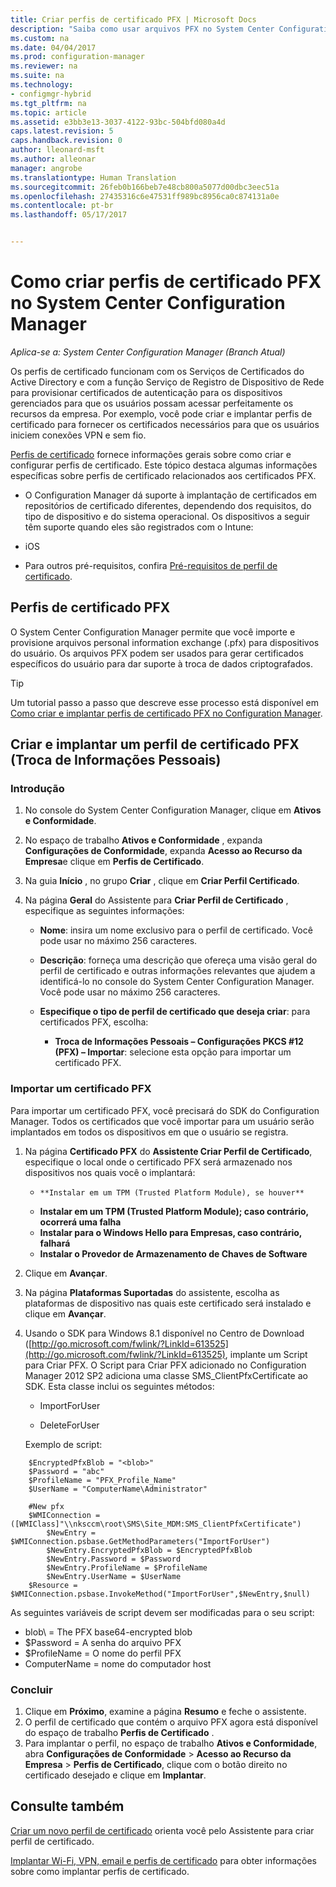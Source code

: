 ```yaml
---
title: Criar perfis de certificado PFX | Microsoft Docs
description: "Saiba como usar arquivos PFX no System Center Configuration Manager para gerar certificados específicos do usuário que dão suporte à troca de dados criptografados."
ms.custom: na
ms.date: 04/04/2017
ms.prod: configuration-manager
ms.reviewer: na
ms.suite: na
ms.technology:
- configmgr-hybrid
ms.tgt_pltfrm: na
ms.topic: article
ms.assetid: e3bb3e13-3037-4122-93bc-504bfd080a4d
caps.latest.revision: 5
caps.handback.revision: 0
author: lleonard-msft
ms.author: alleonar
manager: angrobe
ms.translationtype: Human Translation
ms.sourcegitcommit: 26feb0b166beb7e48cb800a5077d00dbc3eec51a
ms.openlocfilehash: 27435316c6e47531ff989bc8956ca0c874131a0e
ms.contentlocale: pt-br
ms.lasthandoff: 05/17/2017


---
```

# <a name="how-to-create-pfx-certificate-profiles-in-system-center-configuration-manager"></a>Como criar perfis de certificado PFX no System Center Configuration Manager

*Aplica-se a: System Center Configuration Manager (Branch Atual)*

Os perfis de certificado funcionam com os Serviços de Certificados do Active Directory e com a função Serviço de Registro de Dispositivo de Rede para provisionar certificados de autenticação para os dispositivos gerenciados para que os usuários possam acessar perfeitamente os recursos da empresa. Por exemplo, você pode criar e implantar perfis de certificado para fornecer os certificados necessários para que os usuários iniciem conexões VPN e sem fio.

[Perfis de certificado](../../protect/deploy-use/introduction-to-certificate-profiles.md) fornece informações gerais sobre como criar e configurar perfis de certificado. Este tópico destaca algumas informações específicas sobre perfis de certificado relacionados aos certificados PFX.

-  O Configuration Manager dá suporte à implantação de certificados em repositórios de certificado diferentes, dependendo dos requisitos, do tipo de dispositivo e do sistema operacional. Os dispositivos a seguir têm suporte quando eles são registrados com o Intune:

 -   iOS  

- Para outros pré-requisitos, confira [Pré-requisitos de perfil de certificado](../../protect/plan-design/prerequisites-for-certificate-profiles.md).

## <a name="pfx-certificate-profiles"></a>Perfis de certificado PFX
O System Center Configuration Manager permite que você importe e provisione arquivos personal information exchange (.pfx) para dispositivos do usuário. Os arquivos PFX podem ser usados para gerar certificados específicos do usuário para dar suporte à troca de dados criptografados.

> [!TIP]  
>  Um tutorial passo a passo que descreve esse processo está disponível em [Como criar e implantar perfis de certificado PFX no Configuration Manager](http://blogs.technet.com/b/karanrustagi/archive/2015/09/01/how-to-create-and-deploy-pfx-certificate-profiles-in-configuration-manager.aspx).  

## <a name="create-and-deploy-a-personal-information-exchange-pfx-certificate-profile"></a>Criar e implantar um perfil de certificado PFX (Troca de Informações Pessoais)  

### <a name="get-started"></a>Introdução

1.  No console do System Center Configuration Manager, clique em **Ativos e Conformidade**.  

2.  No espaço de trabalho **Ativos e Conformidade** , expanda **Configurações de Conformidade**, expanda **Acesso ao Recurso da Empresa**e clique em **Perfis de Certificado**.  

3.  Na guia **Início** , no grupo **Criar** , clique em **Criar Perfil Certificado**.

4.  Na página **Geral** do Assistente para **Criar Perfil de Certificado** , especifique as seguintes informações:  

    -   **Nome**: insira um nome exclusivo para o perfil de certificado. Você pode usar no máximo 256 caracteres.  

    -   **Descrição**: forneça uma descrição que ofereça uma visão geral do perfil de certificado e outras informações relevantes que ajudem a identificá-lo no console do System Center Configuration Manager. Você pode usar no máximo 256 caracteres.  

    -   **Especifique o tipo de perfil de certificado que deseja criar**: para certificados PFX, escolha:  

        -   **Troca de Informações Pessoais – Configurações PKCS #12 (PFX) – Importar**: selecione esta opção para importar um certificado PFX.  
       

### <a name="import-a-pfx-certificate"></a>Importar um certificado PFX

Para importar um certificado PFX, você precisará do SDK do Configuration Manager. Todos os certificados que você importar para um usuário serão implantados em todos os dispositivos em que o usuário se registra.

1. Na página **Certificado PFX** do **Assistente Criar Perfil de Certificado**, especifique o local onde o certificado PFX será armazenado nos dispositivos nos quais você o implantará:
    -     **Instalar em um TPM (Trusted Platform Module), se houver**  
    -   **Instalar em um TPM (Trusted Platform Module); caso contrário, ocorrerá uma falha** 
    -   **Instalar para o Windows Hello para Empresas, caso contrário, falhará** 
    -   **Instalar o Provedor de Armazenamento de Chaves de Software** 
2. Clique em **Avançar**. 
3. Na página **Plataformas Suportadas** do assistente, escolha as plataformas de dispositivo nas quais este certificado será instalado e clique em **Avançar**.
4. Usando o SDK para Windows 8.1 disponível no Centro de Download ([http://go.microsoft.com/fwlink/?LinkId=613525](http://go.microsoft.com/fwlink/?LinkId=613525), implante um Script para Criar PFX. O Script para Criar PFX adicionado no Configuration Manager 2012 SP2 adiciona uma classe SMS_ClientPfxCertificate ao SDK. Esta classe inclui os seguintes métodos:  

    -   ImportForUser  

    -   DeleteForUser  

     Exemplo de script:  

```  
    $EncryptedPfxBlob = "<blob>"  
    $Password = "abc"  
    $ProfileName = "PFX_Profile_Name"  
    $UserName = "ComputerName\Administrator"  

    #New pfx  
    $WMIConnection = ([WMIClass]"\\nksccm\root\SMS\Site_MDM:SMS_ClientPfxCertificate")  
        $NewEntry = $WMIConnection.psbase.GetMethodParameters("ImportForUser")  
        $NewEntry.EncryptedPfxBlob = $EncryptedPfxBlob  
        $NewEntry.Password = $Password  
        $NewEntry.ProfileName = $ProfileName  
        $NewEntry.UserName = $UserName  
    $Resource = $WMIConnection.psbase.InvokeMethod("ImportForUser",$NewEntry,$null)  

```  

As seguintes variáveis de script devem ser modificadas para o seu script:  

   -   blob\ = The PFX base64-encrypted blob  
   -   $Password = A senha do arquivo PFX  
   -   $ProfileName = O nome do perfil PFX  
   -   ComputerName = nome do computador host   



### <a name="finish-up"></a>Concluir

1.  Clique em **Próximo**, examine a página **Resumo** e feche o assistente.  
2.  O perfil de certificado que contém o arquivo PFX agora está disponível do espaço de trabalho **Perfis de Certificado** . 
3.  Para implantar o perfil, no espaço de trabalho **Ativos e Conformidade**, abra **Configurações de Conformidade** > **Acesso ao Recurso da Empresa** > **Perfis de Certificado**, clique com o botão direito no certificado desejado e clique em **Implantar**. 



## <a name="see-also"></a>Consulte também
[Criar um novo perfil de certificado](../../protect/deploy-use/create-certificate-profiles.md#create-a-new-certificate-profile) orienta você pelo Assistente para criar perfil de certificado.

[Implantar Wi-Fi, VPN, email e perfis de certificado](../../protect/deploy-use/deploy-wifi-vpn-email-cert-profiles.md) para obter informações sobre como implantar perfis de certificado.
